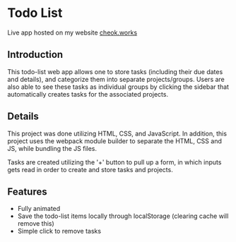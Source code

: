 # Todo List 
Live app hosted on my website [cheok.works](https://cheok.works/todo-list/dist/index.html)
## Introduction
This todo-list web app allows one to store tasks (including their due dates and details), and categorize them into separate projects/groups. Users are also able to see these tasks as individual groups by clicking the sidebar that automatically creates tasks for the associated projects.
## Details
This project was done utilizing HTML, CSS, and JavaScript. In addition, this project uses the webpack module builder to separate the HTML, CSS and JS, while bundling the JS files.

Tasks are created utilizing the '+' button to pull up a form, in which inputs gets read in order to create and store tasks and projects.

## Features
- Fully animated
- Save the todo-list items locally through localStorage (clearing cache will remove this)
- Simple click to remove tasks
